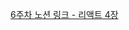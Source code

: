 [6주차 노션 링크 - 리액트 4장](https://toothsome-coaster-0a4.notion.site/4-774ce87a0ed24f0aa59a1c5e23e3ffa9?pvs=4)
